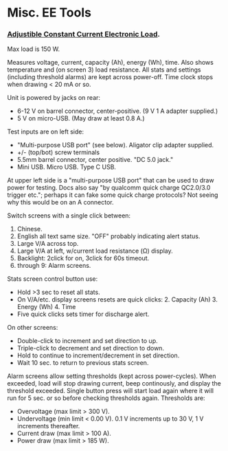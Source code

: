 Misc. EE Tools
==============

### [Adjustible Constant Current Electronic Load][ali-ccload].

Max load is 150 W.

Measures voltage, current, capacity (Ah), energy (Wh), time. Also
shows temperature and (on screen 3) load resistance. All stats and
settings (including threshold alarms) are kept across power-off. Time
clock stops when drawing < 20 mA or so.

Unit is powered by jacks on rear:
- 6-12 V on barrel connector, center-positive. (9 V 1 A adapter supplied.)
- 5 V on micro-USB. (May draw at least 0.8 A.)

Test inputs are on left side:
- "Multi-purpose USB port" (see below). Aligator clip adapter supplied.
- +/- (top/bot) screw terminals
- 5.5mm barrel connector, center positive. "DC 5.0 jack."
- Mini USB. Micro USB. Type C USB.

At upper left side is a "multi-purpose USB port" that can be used to
draw power for testing. Docs also say "by qualcomm quick charge
QC2.0/3.0 trigger etc."; perhaps it can fake some quick charge
protocols? Not seeing why this would be on an A connector.

Switch screens with a single click between:
1. Chinese.
2. English all text same size. "OFF" probably indicating alert status.
3. Large V/A across top.
4. Large V/A at left, w/current load resistance (Ω) display.
5. Backlight: 2click for on, 3click for 60s timeout.
6. through 9: Alarm screens.

Stats screen control button use:
- Hold >3 sec to reset all stats.
- On V/A/etc. display screens resets are quick clicks:
  2. Capacity (Ah)
  3. Energy (Wh)
  4. Time
- Five quick clicks sets timer for discharge alert.

On other screens:
- Double-click to increment and set direction to up.
- Triple-click to decrement and set direction to down.
- Hold to continue to increment/decrement in set direction.
- Wait 10 sec. to return to previous stats screen.

Alarm screens allow setting thresholds (kept across power-cycles).
When exceeded, load will stop drawing current, beep continously, and
display the threshold exceeded. Single button press will start load
again where it will run for 5 sec. or so before checking thresholds
again. Thresholds are:
- Overvoltage (max limit > 300 V).
- Undervoltage (min limit < 0.00 V). 0.1 V increments up to 30 V, 1 V
  increments thereafter.
- Current draw (max limit > 100 A).
- Power draw (max limit > 185 W).


<!-------------------------------------------------------------------->
[ali-ccload]: https://www.aliexpress.com/item/32821877897.html
